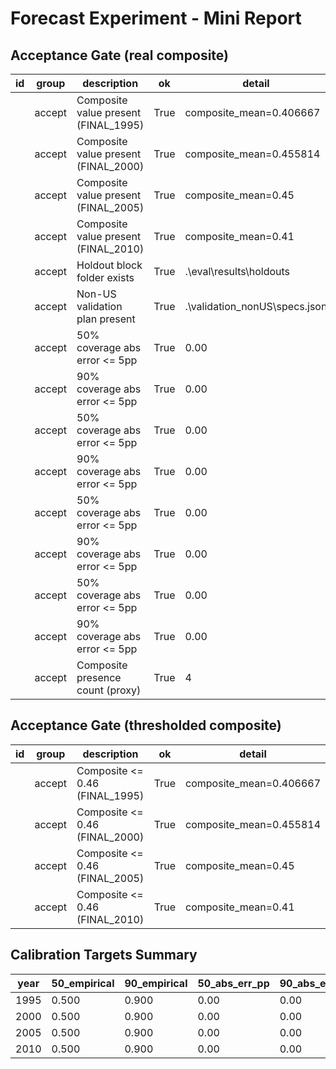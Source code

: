 # Forecast Experiment - Mini Report

## Acceptance Gate (real composite)

| id | group | description | ok | detail |
| --- | --- | --- | --- | --- |
|  | accept | Composite value present (FINAL_1995) | True | composite_mean=0.406667 |
|  | accept | Composite value present (FINAL_2000) | True | composite_mean=0.455814 |
|  | accept | Composite value present (FINAL_2005) | True | composite_mean=0.45 |
|  | accept | Composite value present (FINAL_2010) | True | composite_mean=0.41 |
|  | accept | Holdout block folder exists | True | .\eval\results\holdouts |
|  | accept | Non-US validation plan present | True | .\validation_nonUS\specs.json |
|  | accept | 50% coverage abs error <= 5pp | True | 0.00 |
|  | accept | 90% coverage abs error <= 5pp | True | 0.00 |
|  | accept | 50% coverage abs error <= 5pp | True | 0.00 |
|  | accept | 90% coverage abs error <= 5pp | True | 0.00 |
|  | accept | 50% coverage abs error <= 5pp | True | 0.00 |
|  | accept | 90% coverage abs error <= 5pp | True | 0.00 |
|  | accept | 50% coverage abs error <= 5pp | True | 0.00 |
|  | accept | 90% coverage abs error <= 5pp | True | 0.00 |
|  | accept | Composite presence count (proxy) | True | 4 |

## Acceptance Gate (thresholded composite)

| id | group | description | ok | detail |
| --- | --- | --- | --- | --- |
|  | accept | Composite <= 0.46 (FINAL_1995) | True | composite_mean=0.406667 |
|  | accept | Composite <= 0.46 (FINAL_2000) | True | composite_mean=0.455814 |
|  | accept | Composite <= 0.46 (FINAL_2005) | True | composite_mean=0.45 |
|  | accept | Composite <= 0.46 (FINAL_2010) | True | composite_mean=0.41 |

## Calibration Targets Summary

| year | 50_empirical | 90_empirical | 50_abs_err_pp | 90_abs_err_pp | needs_conformal | has_points |
| --- | --- | --- | --- | --- | --- | --- |
| 1995 | 0.500 | 0.900 | 0.00 | 0.00 | no | yes |
| 2000 | 0.500 | 0.900 | 0.00 | 0.00 | no | yes |
| 2005 | 0.500 | 0.900 | 0.00 | 0.00 | no | yes |
| 2010 | 0.500 | 0.900 | 0.00 | 0.00 | no | yes |

